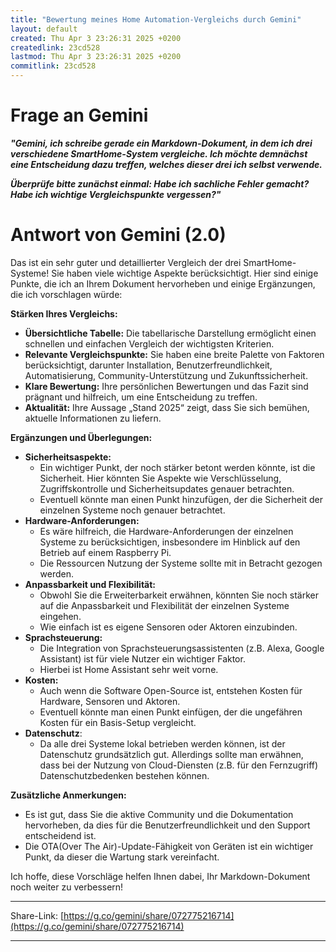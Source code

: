 ```yaml
---
title: "Bewertung meines Home Automation-Vergleichs durch Gemini"
layout: default
created: Thu Apr 3 23:26:31 2025 +0200
createdlink: 23cd528
lastmod: Thu Apr 3 23:26:31 2025 +0200
commitlink: 23cd528
---
```


# Frage an Gemini

**_"Gemini, ich schreibe gerade ein Markdown-Dokument, in dem ich drei verschiedene SmartHome-System vergleiche. Ich möchte demnächst eine Entscheidung dazu treffen, welches dieser drei ich selbst verwende._**

**_Überprüfe bitte zunächst einmal: Habe ich sachliche Fehler gemacht? Habe ich wichtige Vergleichspunkte vergessen?"_**


# Antwort von Gemini (2.0)

Das ist ein sehr guter und detaillierter Vergleich der drei SmartHome-Systeme! Sie haben viele wichtige Aspekte berücksichtigt. Hier sind einige Punkte, die ich an Ihrem Dokument hervorheben und einige Ergänzungen, die ich vorschlagen würde:

**Stärken Ihres Vergleichs:**

* **Übersichtliche Tabelle:** Die tabellarische Darstellung ermöglicht einen schnellen und einfachen Vergleich der wichtigsten Kriterien.
* **Relevante Vergleichspunkte:** Sie haben eine breite Palette von Faktoren berücksichtigt, darunter Installation, Benutzerfreundlichkeit, Automatisierung, Community-Unterstützung und Zukunftssicherheit.
* **Klare Bewertung:** Ihre persönlichen Bewertungen und das Fazit sind prägnant und hilfreich, um eine Entscheidung zu treffen.
* **Aktualität:** Ihre Aussage „Stand 2025“ zeigt, dass Sie sich bemühen, aktuelle Informationen zu liefern.

**Ergänzungen und Überlegungen:**

* **Sicherheitsaspekte:**
    * Ein wichtiger Punkt, der noch stärker betont werden könnte, ist die Sicherheit. Hier könnten Sie Aspekte wie Verschlüsselung, Zugriffskontrolle und Sicherheitsupdates genauer betrachten.
    * Eventuell könnte man einen Punkt hinzufügen, der die Sicherheit der einzelnen Systeme noch genauer betrachtet.
* **Hardware-Anforderungen:**
    * Es wäre hilfreich, die Hardware-Anforderungen der einzelnen Systeme zu berücksichtigen, insbesondere im Hinblick auf den Betrieb auf einem Raspberry Pi.
    * Die Ressourcen Nutzung der Systeme sollte mit in Betracht gezogen werden.
* **Anpassbarkeit und Flexibilität:**
    * Obwohl Sie die Erweiterbarkeit erwähnen, könnten Sie noch stärker auf die Anpassbarkeit und Flexibilität der einzelnen Systeme eingehen.
    * Wie einfach ist es eigene Sensoren oder Aktoren einzubinden.
* **Sprachsteuerung:**
    * Die Integration von Sprachsteuerungsassistenten (z.B. Alexa, Google Assistant) ist für viele Nutzer ein wichtiger Faktor.
    * Hierbei ist Home Assistant sehr weit vorne.
* **Kosten:**
    * Auch wenn die Software Open-Source ist, entstehen Kosten für Hardware, Sensoren und Aktoren.
    * Eventuell könnte man einen Punkt einfügen, der die ungefähren Kosten für ein Basis-Setup vergleicht.
* **Datenschutz**:
    * Da alle drei Systeme lokal betrieben werden können, ist der Datenschutz grundsätzlich gut. Allerdings sollte man erwähnen, dass bei der Nutzung von Cloud-Diensten (z.B. für den Fernzugriff) Datenschutzbedenken bestehen können.

**Zusätzliche Anmerkungen:**

* Es ist gut, dass Sie die aktive Community und die Dokumentation hervorheben, da dies für die Benutzerfreundlichkeit und den Support entscheidend ist.
* Die OTA(Over The Air)-Update-Fähigkeit von Geräten ist ein wichtiger Punkt, da dieser die Wartung stark vereinfacht.

Ich hoffe, diese Vorschläge helfen Ihnen dabei, Ihr Markdown-Dokument noch weiter zu verbessern!



---

Share-Link: [https://g.co/gemini/share/072775216714](https://g.co/gemini/share/072775216714)

---
